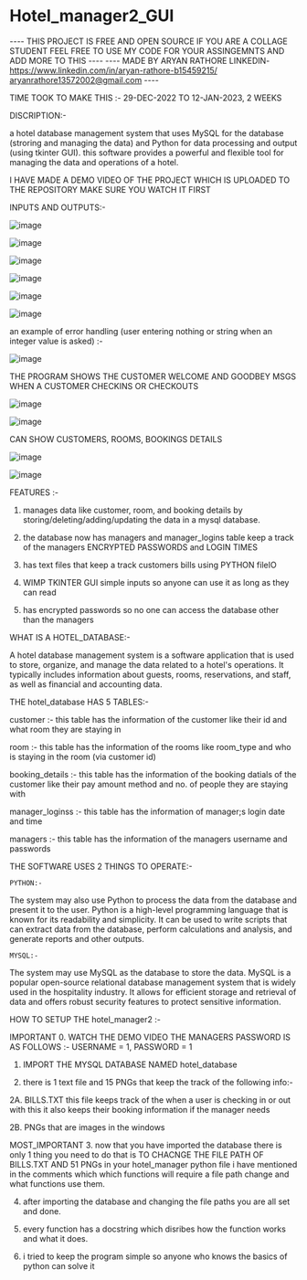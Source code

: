 # Hotel_manager2_GUI

---- THIS PROJECT IS FREE AND OPEN SOURCE IF YOU ARE A COLLAGE STUDENT FEEL FREE TO USE MY CODE FOR YOUR ASSINGEMNTS AND ADD MORE TO THIS ---- ---- MADE BY ARYAN RATHORE LINKEDIN- https://www.linkedin.com/in/aryan-rathore-b15459215/ aryanrathore13572002@gmail.com ----

TIME TOOK TO MAKE THIS :- 29-DEC-2022 TO 12-JAN-2023, 2 WEEKS

DISCRIPTION:-

a hotel database management system that uses MySQL for the database (stroring and managing the data) and Python for data processing and output  (using tkinter GUI). this software provides a powerful and flexible tool for managing the data and operations of a hotel.

I HAVE MADE A DEMO VIDEO OF THE PROJECT WHICH IS UPLOADED TO THE REPOSITORY MAKE SURE YOU WATCH IT FIRST

INPUTS AND OUTPUTS:-

![image](https://user-images.githubusercontent.com/91218998/212022169-1eb98453-4f24-4c2b-87b4-18eb89b525b8.png)

![image](https://user-images.githubusercontent.com/91218998/212022273-0fedd3c4-037a-410c-beb1-24100538c155.png)

![image](https://user-images.githubusercontent.com/91218998/212022395-b8b37e19-0535-43f5-b68d-6bbe3a8c106c.png)

![image](https://user-images.githubusercontent.com/91218998/212022481-f9129755-e0fb-4f2b-a70e-cea955140025.png)

![image](https://user-images.githubusercontent.com/91218998/212022618-111bc778-67f1-4dc3-8dac-e88df5588d27.png)

![image](https://user-images.githubusercontent.com/91218998/212022720-bba5b286-ced3-4128-85e2-d159bd3c8c99.png)

an example of error handling (user entering nothing or string when an integer value is asked) :-

![image](https://user-images.githubusercontent.com/91218998/212022947-7e7eb630-b8a6-43be-9e68-ddcaac46babf.png)

THE PROGRAM SHOWS THE CUSTOMER WELCOME AND GOODBEY MSGS WHEN A CUSTOMER CHECKINS OR CHECKOUTS

![image](https://user-images.githubusercontent.com/91218998/212023351-a23417d8-5114-4b3a-93ec-9ee7a0d0ec32.png)

![image](https://user-images.githubusercontent.com/91218998/212023416-a3430d9c-38ff-4f3f-ab28-8673d169ec97.png)

CAN SHOW CUSTOMERS, ROOMS, BOOKINGS DETAILS

![image](https://user-images.githubusercontent.com/91218998/212024470-a2c3cc3b-5ef1-4a3e-b654-b9c306f4acbe.png)

![image](https://user-images.githubusercontent.com/91218998/212024618-eaf750db-b07e-4e5e-b740-8ed2b9b82378.png)

FEATURES :-

1. manages data like customer, room, and booking details by storing/deleting/adding/updating the data in a mysql database.

2. the database now has managers and manager_logins table keep a track of the managers ENCRYPTED PASSWORDS and LOGIN TIMES

3. has text files that keep a track customers bills using PYTHON fileIO

4. WIMP TKINTER GUI simple inputs so anyone can use it as long as they can read

5. has encrypted passwords so no one can access the database other than the managers

WHAT IS A HOTEL_DATABASE:-

A hotel database management system is a software application that is used to store, organize, and manage the data related to a hotel's operations. It typically includes information about guests, rooms, reservations, and staff, as well as financial and accounting data.

THE hotel_database HAS 5 TABLES:-

customer :- this table has the information of the customer like their id and what room they are staying in

room :- this table has the information of the rooms like room_type and who is staying in the room (via customer id)

booking_details :- this table has the information of the booking datials of the customer like their pay amount method and no. of people they are staying with
    
manager_loginss :- this table has the information of manager;s login date and time 
    
managers :- this table has the information of the managers username and passwords 

THE SOFTWARE USES 2 THINGS TO OPERATE:-

    PYTHON:-

The system may also use Python to process the data from the database and present it to the user. Python is a high-level programming language that is known for its readability and simplicity. It can be used to write scripts that can extract data from the database, perform calculations and analysis, and generate reports and other outputs.

    MYSQL:-

The system may use MySQL as the database to store the data. MySQL is a popular open-source relational database management system that is widely used in the hospitality industry. It allows for efficient storage and retrieval of data and offers robust security features to protect sensitive information.

HOW TO SETUP THE hotel_manager2 :-

IMPORTANT
0. WATCH THE DEMO VIDEO THE MANAGERS PASSWORD IS AS FOLLOWS :- USERNAME = 1, PASSWORD = 1

1. IMPORT THE MYSQL DATABASE NAMED hotel_database

2. there is 1 text file and 15 PNGs that keep the track of the following info:-

2A. BILLS.TXT this file keeps track of the when a user is checking in or out with this it also keeps their booking information if the manager needs

2B. PNGs that are images in the windows

MOST_IMPORTANT
3. now that you have imported the database there is only 1 thing you need to do that is TO CHACNGE THE FILE PATH OF BILLS.TXT AND 51 PNGs in your hotel_manager python file i have mentioned in the comments which which functions will require a file path change and what functions use them.

4. after importing the database and changing the file paths you are all set and done.

5. every function has a docstring which disribes how the function works and what it does. 

6. i tried to keep the program simple so anyone who knows the basics of python can solve it 

